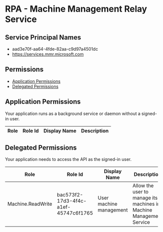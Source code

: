 # RPA - Machine Management Relay Service
## Service Principal Names
- aad3e70f-aa64-4fde-82aa-c9d97a4501dc
- https://services.mmr.microsoft.com

 ## Permissions
- [Application Permissions](#application-permissions)
- [Delegated Permissions](#delegated-permissions)

## Application Permissions
Your application runs as a background service or daemon without a signed-in user.

| Role | Role Id | Display Name | Description |
|---|---|---|---|

## Delegated Permissions
Your application needs to access the API as the signed-in user. 

| Role | Role Id | Display Name | Description |
|---|---|---|---|
| Machine.ReadWrite | bac573f2-17d3-4f4c-a1ef-45747c6f1765 | User machine management | Allow the user to manage its machines in Machine Management Service |

